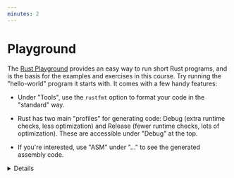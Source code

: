 ```yaml
---
minutes: 2
---
```


# Playground

The [Rust Playground](https://play.rust-lang.org/) provides an easy way to run
short Rust programs, and is the basis for the examples and exercises in this
course. Try running the "hello-world" program it starts with. It comes with a
few handy features:

- Under "Tools", use the `rustfmt` option to format your code in the "standard"
  way.

- Rust has two main "profiles" for generating code: Debug (extra runtime checks,
  less optimization) and Release (fewer runtime checks, lots of optimization).
  These are accessible under "Debug" at the top.

- If you're interested, use "ASM" under "..." to see the generated assembly
  code.

<details>

As students head into the break, encourage them to open up the playground and
experiment a little. Encourage them to keep the tab open and try things out
during the rest of the course. This is particularly helpful for advanced
students who want to know more about Rust's optimzations or generated assembly.

</details>
